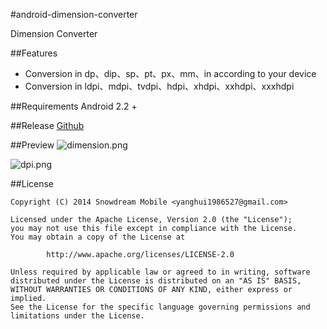#android-dimension-converter

Dimension Converter

##Features
* Conversion in dp、dip、sp、pt、px、mm、in according  to your device
* Conversion in ldpi、mdpi、tvdpi、hdpi、xhdpi、xxhdpi、xxxhdpi

##Requirements
Android 2.2 +

##Release
[Github](https://github.com/snowdream/android-dimension-converter/releases/download/0.0.1/dimension-converter-v0.0.1-release.apk)

##Preview
![dimension.png](https://raw.githubusercontent.com/snowdream/android-dimension-converter/master/docs/preview/dimension.png "dimension.png")

![dpi.png](https://raw.githubusercontent.com/snowdream/android-dimension-converter/master/docs/preview/dpi.png "dpi.png")

##License
```
Copyright (C) 2014 Snowdream Mobile <yanghui1986527@gmail.com>

Licensed under the Apache License, Version 2.0 (the "License");
you may not use this file except in compliance with the License.
You may obtain a copy of the License at

        http://www.apache.org/licenses/LICENSE-2.0

Unless required by applicable law or agreed to in writing, software
distributed under the License is distributed on an "AS IS" BASIS,
WITHOUT WARRANTIES OR CONDITIONS OF ANY KIND, either express or implied.
See the License for the specific language governing permissions and
limitations under the License.
```